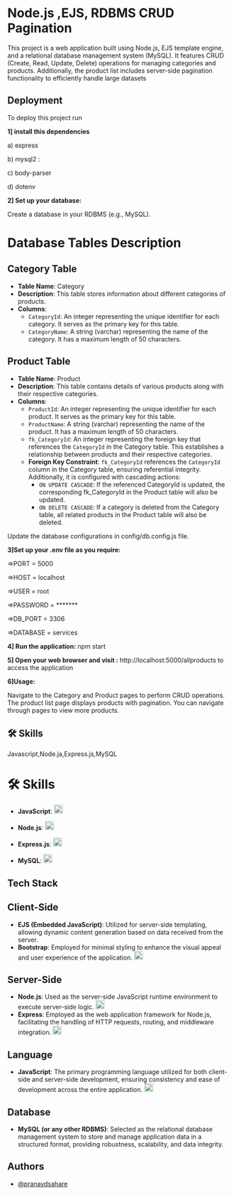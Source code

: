 
# Node.js ,EJS, RDBMS CRUD Pagination


This project is a web application built using Node.js, EJS template engine, and a relational database management system (MySQL). It features CRUD (Create, Read, Update, Delete) operations for managing categories and products. Additionally, the product list includes server-side pagination functionality to efficiently handle large datasets

## Deployment

To deploy this project run

**1] install this dependencies**

a) express 

b) mysql2 :

c) body-parser 

d) dotenv 

**2] Set up your database:**

Create a database in your RDBMS (e.g., MySQL).

# Database Tables Description

## Category Table
- **Table Name**: Category
- **Description**: This table stores information about different categories of products.
- **Columns**:
  - `CategoryId`: An integer representing the unique identifier for each category. It serves as the primary key for this table.
  - `CategoryName`: A string (varchar) representing the name of the category. It has a maximum length of 50 characters.

## Product Table
- **Table Name**: Product
- **Description**: This table contains details of various products along with their respective categories.
- **Columns**:
  - `ProductId`: An integer representing the unique identifier for each product. It serves as the primary key for this table.
  - `ProductName`: A string (varchar) representing the name of the product. It has a maximum length of 50 characters.
  - `fk_CategoryId`: An integer representing the foreign key that references the `CategoryId` in the Category table. This establishes a relationship between products and their respective categories.
  - **Foreign Key Constraint**: `fk_CategoryId` references the `CategoryId` column in the Category table, ensuring referential integrity. Additionally, it is configured with cascading actions:
    - `ON UPDATE CASCADE`: If the referenced CategoryId is updated, the corresponding fk_CategoryId in the Product table will also be updated.
    - `ON DELETE CASCADE`: If a category is deleted from the Category table, all related products in the Product table will also be deleted.


Update the database configurations in config/db.config.js file.

**3]Set up your .env file as you require:**

=>PORT = 5000

=>HOST = localhost

=>USER = root

=>PASSWORD = *******

=>DB_PORT = 3306

=>DATABASE = services




**4] Run the application:**
   npm start

**5] Open your web browser and visit :** http://localhost:5000/allproducts to access the application

**6]Usage:**

Navigate to the Category and Product pages to perform CRUD operations.
The product list page displays products with pagination. You can navigate through pages to view more products.



## 🛠 Skills
Javascript,Node.ja,Express.js,MySQL
# 🛠 Skills

- **JavaScript**: 
  <img src="https://upload.wikimedia.org/wikipedia/commons/9/99/Unofficial_JavaScript_logo_2.svg" alt="JavaScript" width="20"/>

- **Node.js**: 
  <img src="https://upload.wikimedia.org/wikipedia/commons/thumb/d/d9/Node.js_logo.svg/2560px-Node.js_logo.svg.png" alt="Node.js" width="20"/>

- **Express.js**: 
  <img src="https://upload.wikimedia.org/wikipedia/commons/6/64/Expressjs.png" alt="Express.js" width="20"/>

- **MySQL**: 
  <img src="https://upload.wikimedia.org/wikipedia/en/thumb/6/62/MySQL.svg/1200px-MySQL.svg.png" alt="MySQL" width="20"/>



## Tech Stack



## Client-Side
- **EJS (Embedded JavaScript)**: Utilized for server-side templating, allowing dynamic content generation based on data received from the server.
- **Bootstrap**: Employed for minimal styling to enhance the visual appeal and user experience of the application.
  <img src="https://upload.wikimedia.org/wikipedia/commons/thumb/b/b2/Bootstrap_logo.svg/2560px-Bootstrap_logo.svg.png" alt="Bootstrap" width="20"/>

## Server-Side
- **Node.js**: Used as the server-side JavaScript runtime environment to execute server-side logic.
  <img src="https://upload.wikimedia.org/wikipedia/commons/thumb/d/d9/Node.js_logo.svg/2560px-Node.js_logo.svg.png" alt="Node.js" width="20"/> 
- **Express**: Employed as the web application framework for Node.js, facilitating the handling of HTTP requests, routing, and middleware integration.
  <img src="https://upload.wikimedia.org/wikipedia/commons/6/64/Expressjs.png" alt="Express" width="20"/>

## Language
- **JavaScript**: The primary programming language utilized for both client-side and server-side development, ensuring consistency and ease of development across the entire application.
  <img src="https://upload.wikimedia.org/wikipedia/commons/9/99/Unofficial_JavaScript_logo_2.svg" alt="JavaScript" width="20"/>

## Database
- **MySQL (or any other RDBMS)**: Selected as the relational database management system to store and manage application data in a structured format, providing robustness, scalability, and data integrity.



## Authors

- [@pranaydsahare](https://github.com/pranaydsahare)

